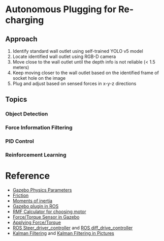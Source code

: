 # Autonomous Plugging for Re-charging

## Approach
1. Identify standard wall outlet using self-trained YOLO v5 model
2. Locate identified wall outlet using RGB-D camera
3. Move close to the wall outlet until the depth info is not reliable (< 1.5 meters)
4. Keep moving closer to the wall outlet based on the identified frame of socket hole on the image
5. Plug and adjust based on sensed forces in x-y-z directions

## Topics

### Object Detection

### Force Information Filtering

### PID Control

### Reinforcement Learning


# Reference
- [Gazebo Physics Parameters](https://classic.gazebosim.org/tutorials?tut=physics_params&cat=physics)
- [Friction](https://classic.gazebosim.org/tutorials?tut=friction&ver=1.9+)
- [Moments of inertia](https://en.wikipedia.org/wiki/List_of_moments_of_inertia)
- [Gazebo plugin in ROS](https://classic.gazebosim.org/tutorials?tut=ros_gzplugins)
- [RMF Calculator for choosing motor](https://www.societyofrobots.com/RMF_calculator.shtml)
- [Force/Torque Sensor in Gazebo](https://classic.gazebosim.org/tutorials?tut=force_torque_sensor&cat=sensors)
- [Applying Force/Torque](https://classic.gazebosim.org/tutorials?tut=apply_force_torque)
- [ROS Steer_driver_controller](http://wiki.ros.org/steer_drive_controller) and [ROS diff_drive_controller](http://wiki.ros.org/diff_drive_controller)
- [Kalman Filtering](https://scipy-cookbook.readthedocs.io/items/KalmanFiltering.html) and [Kalman Filtering in Pictures](http://www.bzarg.com/p/how-a-kalman-filter-works-in-pictures/)

